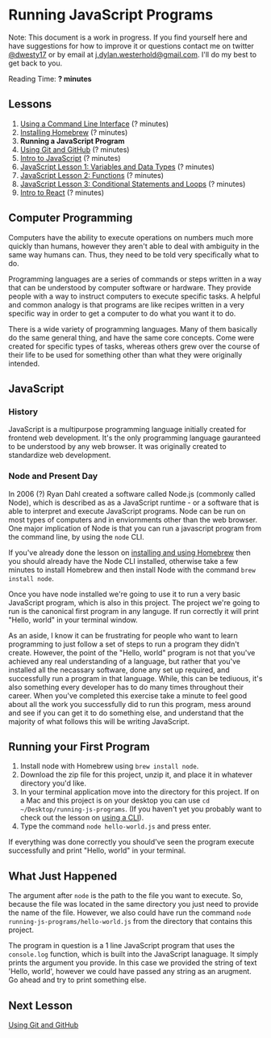 # Running JavaScript Programs

Note: This document is a work in progress. If you find yourself here and have suggestions for how to improve it or questions contact me on twitter [@dwesty17](https://twitter.com/dwesty17) or by email at j.dylan.westerhold@gmail.com. I'll do my best to get back to you.

Reading Time: **? minutes**

## Lessons
1. [Using a Command Line Interface](https://github.com/project-catalyst/using-a-cli) (? minutes)
1. [Installing Homebrew](https://github.com/project-catalyst/installing-homebrew) (? minutes)
1. **Running a JavaScript Program**
1. [Using Git and GitHub](https://github.com/project-catalyst/using-git-and-github) (? minutes)
1. [Intro to JavaScript](https://github.com/project-catalyst/overview) (? minutes)
1. [JavaScript Lesson 1: Variables and Data Types](https://github.com/project-catalyst/overview) (? minutes)
1. [JavaScript Lesson 2: Functions](https://github.com/project-catalyst/overview) (? minutes)
1. [JavaScript Lesson 3: Conditional Statements and Loops](https://github.com/project-catalyst/overview) (? minutes)
1. [Intro to React](https://github.com/project-catalyst/overview) (? minutes)

## Computer Programming

Computers have the ability to execute operations on numbers much more quickly than humans, however they aren't able to deal with ambiguity in the same way humans can. Thus, they need to be told very specifically what to do.

Programming languages are a series of commands or steps written in a way that can be understood by computer software or hardware. They provide people with a way to instruct computers to execute specific tasks. A helpful and common analogy is that programs are like recipes written in a very specific way in order to get a computer to do what you want it to do.

There is a wide variety of programming languages. Many of them basically do the same general thing, and have the same core concepts. Come were created for specific types of tasks, whereas others grew over the course of their life to be used for something other than what they were originally intended.

## JavaScript

### History

JavaScript is a multipurpose programming language initially created for frontend web development. It's the only programming language gauranteed to be understood by any web browser. It was originally created to standardize web development.

### Node and Present Day

In 2006 (?) Ryan Dahl created a software called Node.js (commonly called Node), which is described as as a JavaScript runtime - or a software that is able to interpret and execute JavaScript programs. Node can be run on most types of computers and in enviornments other than the web browser. One major implication of Node is that you can run a javascript program from the command line, by using the `node` CLI.

If you've already done the lesson on [installing and using Homebrew](https://github.com/project-catalyst/installing-homebrew) then you should already have the Node CLI installed, otherwise take a few minutes to install Homebrew and then install Node with the command `brew install node`.

Once you have node installed we're going to use it to run a very basic JavaScript program, which is also in this project. The project we're going to run is the canonical first program in any languge. If run correctly it will print "Hello, world" in your terminal window.

As an aside, I know it can be frustrating for people who want to learn programming to just follow a set of steps to run a program they didn't create. However, the point of the "Hello, world" program is not that you've achieved any real understanding of a language, but rather that you've installed all the necassary software, done any set up required, and successfully run a program in that language. While, this can be tediuous, it's also something every developer has to do many times throughout their career. When you've completed this exercise take a minute to feel good about all the work you successfully did to run this program, mess around and see if you can get it to do something else, and understand that the majority of what follows this will be writing JavaScript.

## Running your First Program

1. Install node with Homebrew using `brew install node`.
1. Download the zip file for this project, unzip it, and place it in whatever directory you'd like.
1. In your terminal application move into the directory for this project. If on a Mac and this project is on your desktop you can use `cd ~/Desktop/running-js-programs`. (If you haven't yet you probably want to check out the lesson on [using a CLI](https://github.com/project-catalyst/using-a-cli)).
1. Type the command `node hello-world.js` and press enter.

If everything was done correctly you should've seen the program execute successfully and print "Hello, world" in your terminal.

## What Just Happened

The argument after `node` is the path to the file you want to execute. So, because the file was located in the same directory you just need to provide the name of the file. However, we also could have run the command `node running-js-programs/hello-world.js` from the directory that contains this project.

The program in question is a 1 line JavaScript program that uses the `console.log` function, which is built into the JavaScript lanaguage. It simply prints the argument you provide. In this case we provided the string of text 'Hello, world', however we could have passed any string as an arugment. Go ahead and try to print something else.

## Next Lesson

[Using Git and GitHub](https://github.com/project-catalyst/using-git-and-github)